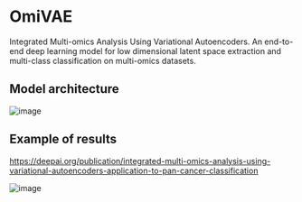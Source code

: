 # OmiVAE
Integrated Multi-omics Analysis Using Variational Autoencoders. An end-to-end deep learning model for low dimensional latent space extraction and multi-class classification on multi-omics datasets. 

## Model architecture
![image](https://user-images.githubusercontent.com/93058160/215610230-5434feea-7cdc-4625-a763-04833ece25bf.png)

## Example of results

https://deepai.org/publication/integrated-multi-omics-analysis-using-variational-autoencoders-application-to-pan-cancer-classification

![image](https://user-images.githubusercontent.com/93058160/215609832-0836aace-a479-4a3f-b411-e61461a46b97.png)
